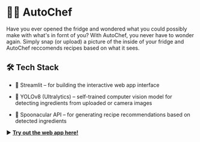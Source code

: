 # 🧑‍🍳 AutoChef 

Have you ever opened the fridge and wondered what you could possibly make with what's in fornt of you? With AutoChef, you never have to wonder again. Simply snap (or upload) a picture of the inside of your fridge and AutoChef reccomends recipes based on what it sees.

## 🛠️ Tech Stack
* 📱 Streamlit – for building the interactive web app interface

* 🧠 YOLOv8 (Ultralytics) – self-trained computer vision model for detecting ingredients from uploaded or camera images

* 🥘 Spoonacular API – for generating recipe recommendations based on detected ingredients


▶️ **[Try out the web app here!](https://autochef.streamlit.app/)**
